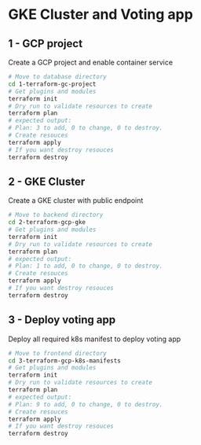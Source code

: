 # GKE Cluster and Voting app

## 1 - GCP project

Create a GCP project and enable container service

```sh
# Move to database directory
cd 1-terraform-gc-project
# Get plugins and modules
terraform init
# Dry run to validate resources to create
terraform plan
# expected output:
# Plan: 3 to add, 0 to change, 0 to destroy.
# Create resouces
terraform apply
# If you want destroy resouces
terraform destroy
```

## 2 - GKE Cluster

Create a GKE cluster with public endpoint

```sh
# Move to backend directory
cd 2-terraform-gcp-gke
# Get plugins and modules
terraform init
# Dry run to validate resources to create
terraform plan
# expected output:
# Plan: 1 to add, 0 to change, 0 to destroy.
# Create resouces
terraform apply
# If you want destroy resouces
terraform destroy
```

## 3 - Deploy voting app

Deploy all required k8s manifest to deploy voting app

```sh
# Move to frontend directory
cd 3-terraform-gcp-k8s-manifests
# Get plugins and modules
terraform init
# Dry run to validate resources to create
terraform plan
# expected output:
# Plan: 9 to add, 0 to change, 0 to destroy.
# Create resouces
terraform apply
# If you want destroy resouces
terraform destroy
```

